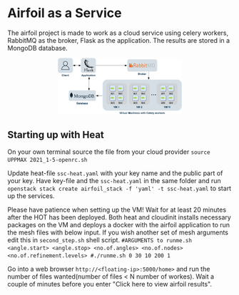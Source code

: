 # Airfoil as a Service
The airfoil project is made to work as a cloud service using celery workers, RabbitMQ as the broker, Flask as the application. The results are stored in a MongoDB database.

<div style="text-align:center"><img src="system.jpeg" alt="workflow" width=55% /></div>

## Starting up with Heat
On your own terminal source the file from your cloud provider
```source UPPMAX 2021_1-5-openrc.sh```

Update heat-file `ssc-heat.yaml` with your key name and the public part of your key.
Have key-file and the `ssc-heat.yaml` in the same folder and run
``` openstack stack create airfoil_stack -f 'yaml' -t ssc-heat.yaml``` to start up the services.

Please have patience when setting up the VM! Wait for at least 20 minutes after the HOT has been deployed. Both heat and cloudinit installs necessary packages on the VM and deploys a docker with the airfoil application to run the mesh files with below input. If you wish another set of mesh arguments edit this in `second_step.sh` shell script.
`#ARGUMENTS to runme.sh <angle.start> <angle.stop> <no.of.angles> <no.of.nodes> <no.of.refinement.levels>
 #./runme.sh 0 30 10 200 1`


Go into a web browser `http://<floating-ip>:5000/home>` and run the number of files wanted(number of files < N number of workes).
Wait a couple of minutes before you enter "Click here to view airfoil results".
